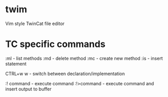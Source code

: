 twim
=========
Vim style TwinCat file editor



TC specific commands
====================
:ml	    - list methods
:md	    - delete method
:mc	    - create new method
:is	    - insert statement

CTRL+w w     - switch between declaration/implementation

:! command   - execute command
:!>command   - execute command and insert output to buffer
